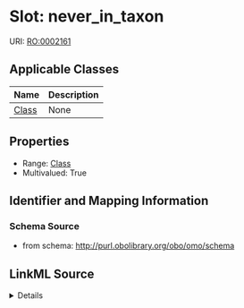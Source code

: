 # Slot: never_in_taxon

URI: [RO:0002161](http://purl.obolibrary.org/obo/RO_0002161)



<!-- no inheritance hierarchy -->




## Applicable Classes

| Name | Description |
| --- | --- |
[Class](Class.md) | None






## Properties

* Range: [Class](Class.md)
* Multivalued: True







## Identifier and Mapping Information







### Schema Source


* from schema: http://purl.obolibrary.org/obo/omo/schema




## LinkML Source

<details>
```yaml
name: never_in_taxon
from_schema: http://purl.obolibrary.org/obo/omo/schema
rank: 1000
slot_uri: RO:0002161
multivalued: true
alias: never_in_taxon
domain_of:
- Class
range: Class

```
</details>